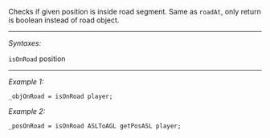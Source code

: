 Checks if given position is inside road segment. Same as `roadAt`, only return is boolean instead of road object.


---
*Syntaxes:*

`isOnRoad` position

---
*Example 1:*

```sqf
_objOnRoad = isOnRoad player;
```

*Example 2:*

```sqf
_posOnRoad = isOnRoad ASLToAGL getPosASL player;
```